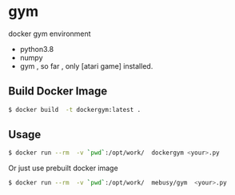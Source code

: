 # gym

docker gym environment

- python3.8
- numpy
- gym , so far , only [atari game] installed.


## Build Docker Image

```bash
$ docker build  -t dockergym:latest .
```

## Usage

```bash
$ docker run --rm  -v `pwd`:/opt/work/  dockergym <your>.py
```

Or just use prebuilt docker image

```bash
$ docker run --rm  -v `pwd`:/opt/work/  mebusy/gym  <your>.py
```


